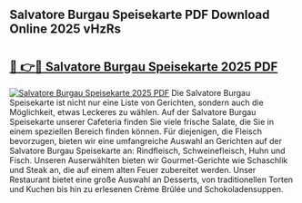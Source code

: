 ## Salvatore Burgau Speisekarte PDF Download Online 2025 vHzRs

# <h2><a href="http://gcdlbc3.nevu.top/?p=Salvatore+Burgau+Speisekarte">🔗 👉🔴 Salvatore Burgau Speisekarte 2025 PDF</a></h2>

[![Salvatore Burgau Speisekarte 2025 PDF](https://i.imgur.com/dBaPXMq.png)](http://gcdlbc3.nevu.top/?p=Salvatore+Burgau+Speisekarte)
Die Salvatore Burgau Speisekarte ist nicht nur eine Liste von Gerichten, sondern auch die Möglichkeit, etwas Leckeres zu wählen. Auf der Salvatore Burgau Speisekarte unserer Cafeteria finden Sie viele frische Salate, die Sie in einem speziellen Bereich finden können. Für diejenigen, die Fleisch bevorzugen, bieten wir eine umfangreiche Auswahl an Gerichten auf der Salvatore Burgau Speisekarte an: Rindfleisch, Schweinefleisch, Huhn und Fisch. Unseren Auserwählten bieten wir Gourmet-Gerichte wie Schaschlik und Steak an, die auf einem alten Feuer zubereitet werden. Unser Restaurant bietet eine große Auswahl an Desserts, von traditionellen Torten und Kuchen bis hin zu erlesenen Crème Brûlée und Schokoladensuppen.

